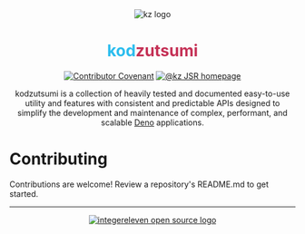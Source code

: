 <div align="center">
<img alt="kz logo" src="https://docs.i11n.io/assets/img/logos/png/64/projects/kz/logo/stroked.v1.png" />
<h1><span style="color:#2CBDEE">kod</span><span style="color:#C53156">zutsumi</span></h1>

[![Contributor Covenant](https://img.shields.io/badge/Contributor%20Covenant-2.1-4baaaa.svg?style=flat-square)][contributing]
[![@kz JSR homepage](https://jsr.io/badges/@kz)][jsr]

<p>
kodzutsumi is a collection of heavily tested and documented easy-to-use utility and features with consistent and predictable APIs designed to simplify the development and maintenance of complex, performant, and scalable <a href="https://deno.com">Deno</a>  applications.
</p>
</div>

# Contributing

Contributions are welcome! Review a repository's README.md to get started.
<!-- 
# Modules

These are the publicly released modules. As integereleven reviews its codebases, these modules will only provide more functionality.  -->
<!-- 
## common-types [![common-types latest version](https://jsr.io/badges/@kz/common-types)][common-types-jsr]

A collection of the most common types used across kz packages, adapted for API consistency and case-coverage, exhaustively tested, and documented thoroughly.

[GitHub][common-types-gh] &middot; [API Docs][common-types-jsr]

## common-exceptions [![common-exceptions latest version](https://jsr.io/badges/@kz/common-exceptions)][common-exceptions-jsr]

A collection of the most common exceptions used across kz packages, adapted for API consistency and case-coverage, exhaustively tested, and documented thoroughly.

[GitHub][common-exceptions-gh] &middot; [API Docs][common-exceptions-jsr]

## dispose [![dispose latest version](https://jsr.io/badges/@kz/dispose)][dispose-jsr]

A collection of types and features for using and disposing of managed resources.

[GitHub][dispose-gh] &middot; [API Docs][dispose-jsr]

## observe [![observe latest version](https://jsr.io/badges/@kz/observe)][observe-jsr]

A collection of types and features for implementing the observer pattern.

[GitHub][observe-gh] &middot; [API Docs][observe-jsr]

## pubsub [![pubsub latest version](https://jsr.io/badges/@kz/pubsub)][pubsub-jsr]

A collection of types and features for implementing the publisher/subscriber pattern.

[GitHub][pubsub-gh] &middot; [API Docs][pubsub-jsr]

## mediator [![mediator latest version](https://jsr.io/badges/@kz/mediator)][mediator-jsr]

A collection of types and features for implementing the mediator pattern.

[GitHub][mediator-gh] &middot; [API Docs][mediator-jsr]

## warn [![warn latest version](https://jsr.io/badges/@kz/warn)][warn-jsr]

A collection of utilities and warnings for tracking of application issues.

[GitHub][warn-gh] &middot; [API Docs][warn-jsr] -->

<!--
# Roadmap

These are the modules expected to be released. These are based off preliminary review of the codebases in an attempt to determine module organization of the kz library. These are fairly set in stone, but may change.

- [ ] utils - Basic common utilities for native JavaScript features.
- [ ] regexp - RegExp building and curated regular expressions.
- [ ] date - Utilities and types for working with dates and time.
- [ ] text - Utilities for working with textual data.
- [ ] numerics - Utilities for workgin with numeric values.
- [ ] calc - Advanced maths and calculations.
- [ ] debug - Utilities for debugging applications.
- [ ] log - Utilities for logging.
  * Will by default have the most common logging providers in the module.
  * Field developed vendor specific adapters will be `log-*`.
- [ ] collections - A collection of enumerable and iterable features.
- [ ] net - Utilities and types targeting networking features.
- [ ] app - Utilities for building apps
  * Will by default have the most common apps (HTTP, SMTP, etc...) in the module.
  * Field developed vendor specific adapters will be `app-*`.
- [ ] fs - Utilities for working with file systems and file system-like services.
  * Will by default have the most common file systems in the module.
  * Field developed vendor specific adapters will be `fs-*`.
- [ ] data - Utilities for working with data, such as SQL, NoSQL, etc...
  * Will by default have the most common provider in the module.
  * Field developed vendor specific adapters will be `data-*`.
- [ ] i18n - Translation features.
- [ ] l10n - Localization features.
- [ ] service - Utilities for managing apps
- [ ] system - Utilities for working with operating system functions.
- [ ] testing - Utilities for testing.

-->
---

<div align="center">
<a href="https://github.com/i11n" title="GitHub: integereleven">
<img
  alt="integereleven open source logo"
  title="integereleven open source"
  src="https://docs.i11n.io/assets/img/logos/png/64/brand/os/logo.v1.png"
/>
</a>
</div>

<!---- Markdown Links -->
[deno]: https://deno.com "Deno: The next-generation JavaScript runtime"
[jsr]: https://jsr.io/@kz "@kz JSR homepage"
[contributing]: https://github.com/kz-io/mod-name/blob/main/CONTRIBUTING.md "@kz/mod-name contributing guidelines"

<!-- common-types -->
[common-types-gh]: https://github.com/kz-io/common-types "@kz/common-types GitHub"
[common-types-jsr]: https://jsr.io/@kz/common-types "@kz/common-types JSR"

<!-- common-exceptions -->
[common-exceptions-gh]: https://github.com/kz-io/common-exceptions "@kz/common-exceptions GitHub"
[common-exceptions-jsr]: https://jsr.io/@kz/common-exceptions "@kz/common-exceptions JSR"

<!-- dispose -->
[dispose-gh]: https://github.com/kz-io/dispose "@kz/dispose GitHub"
[dispose-jsr]: https://jsr.io/@kz/dispose "@kz/dispose JSR"

<!-- observe -->
[observe-gh]: https://github.com/kz-io/observe "@kz/observe GitHub"
[observe-jsr]: https://jsr.io/@kz/observe "@kz/observe JSR"

<!-- pubsub -->
[pubsub-gh]: https://github.com/kz-io/pubsub "@kz/pubsub GitHub"
[pubsub-jsr]: https://jsr.io/@kz/pubsub "@kz/pubsub JSR"

<!-- mediator -->
[mediator-gh]: https://github.com/kz-io/mediator "@kz/mediator GitHub"
[mediator-jsr]: https://jsr.io/@kz/mediator "@kz/mediator JSR"

<!-- warn -->
[warn-gh]: https://github.com/kz-io/warn "@kz/warn GitHub"
[warn-jsr]: https://jsr.io/@kz/warn "@kz/warn JSR"

[1-gh]: https://github.com/kz-io/common-exceptions "@kz/common-exceptions GitHub"
[1-jsr]: https://jsr.io/@kz/common-exceptions "@kz/common-exceptions JSR"
[2-gh]: https://github.com/kz-io/dispose "@kz/dispose GitHub"
[2-jsr]: https://jsr.io/@kz/dispose "@kz/dispose JSR"
[3-gh]: https://github.com/kz-io/observe "@kz/observe GitHub"
[3-jsr]: https://jsr.io/@kz/observe "@kz/observe JSR"
[4-gh]: https://github.com/kz-io/warn "@kz/warn GitHub"
[4-jsr]: https://jsr.io/@kz/warn "@kz/warn JSR"
